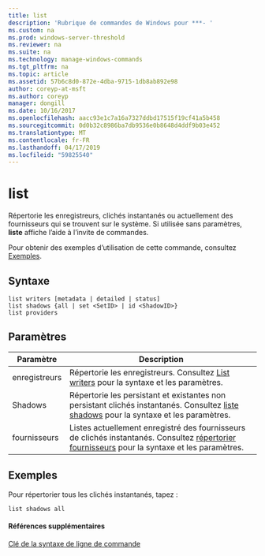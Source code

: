 ```yaml
---
title: list
description: 'Rubrique de commandes de Windows pour ***- '
ms.custom: na
ms.prod: windows-server-threshold
ms.reviewer: na
ms.suite: na
ms.technology: manage-windows-commands
ms.tgt_pltfrm: na
ms.topic: article
ms.assetid: 57b6c8d0-872e-4dba-9715-1db8ab892e98
author: coreyp-at-msft
ms.author: coreyp
manager: dongill
ms.date: 10/16/2017
ms.openlocfilehash: aacc93e1c7a16a7327ddbd17515f19cf41a5b458
ms.sourcegitcommit: 0d0b32c8986ba7db9536e0b8648d4ddf9b03e452
ms.translationtype: MT
ms.contentlocale: fr-FR
ms.lasthandoff: 04/17/2019
ms.locfileid: "59825540"
---
```

# <a name="list"></a>list



Répertorie les enregistreurs, clichés instantanés ou actuellement des fournisseurs qui se trouvent sur le système. Si utilisée sans paramètres, **liste** affiche l’aide à l’invite de commandes.

Pour obtenir des exemples d’utilisation de cette commande, consultez [Exemples](#BKMK_examples).

## <a name="syntax"></a>Syntaxe

```
list writers [metadata | detailed | status]
list shadows {all | set <SetID> | id <ShadowID>}
list providers
```

## <a name="parameters"></a>Paramètres

|Paramètre|Description|
|---------|-----------|
|enregistreurs|Répertorie les enregistreurs. Consultez [List writers](list-writers.md) pour la syntaxe et les paramètres.|
|Shadows|Répertorie les persistant et existantes non persistant clichés instantanés. Consultez [liste shadows](list-shadows.md) pour la syntaxe et les paramètres.|
|fournisseurs|Listes actuellement enregistré des fournisseurs de clichés instantanés. Consultez [répertorier fournisseurs](list-providers.md) pour la syntaxe et les paramètres.|

## <a name="BKMK_examples"></a>Exemples

Pour répertorier tous les clichés instantanés, tapez :
```
list shadows all
```

#### <a name="additional-references"></a>Références supplémentaires

[Clé de la syntaxe de ligne de commande](command-line-syntax-key.md)